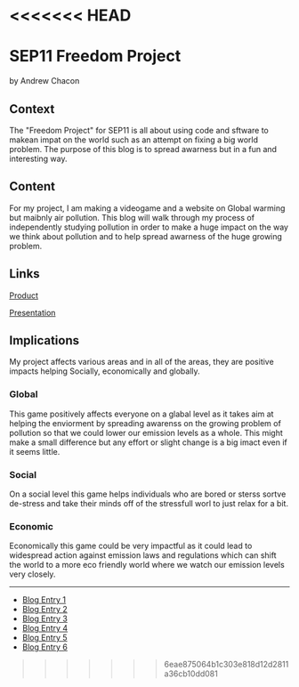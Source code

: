 <<<<<<< HEAD
=======
# SEP11 Freedom Project
by Andrew Chacon

## Context
The "Freedom Project" for SEP11 is all about using code and sftware to makean impat on the world such as an attempt on fixing a big world problem. The purpose of this blog is to spread awarness but in a fun and interesting way.

## Content
For my project, I am making a videogame and a website on Global warming but maibnly air pollution. This blog will walk through my process of independently studying pollution in order to make a huge impact on the way we think about pollution and to help spread awarness of the huge growing problem.

## Links

[Product](https://andrewc4662.github.io/sep11-freedom-project/index.html)

[Presentation](https://docs.google.com/presentation/d/1zJojlLt9FmzujxUmN7GUPnVS4R118wYBh1SzEnSfzco/edit?usp=sharing)

## Implications

My project affects various areas and in all of the areas, they are positive impacts helping Socially, economically and globally.


### Global 
This game positively affects everyone on a glabal level as it takes aim at helping the enviorment by spreading awarenss on the growing problem of pollution so that we could lower our emission levels as a whole. This might make a small difference but any effort or slight change is a big imact even if it seems little.


### Social
On a social level this game helps individuals who are bored or sterss sortve de-stress and take their minds off of the stressfull worl to just relax for a bit.



### Economic
Economically this game could be very impactful as it could lead to widespread action against emission laws and regulations which can shift the world to a more eco friendly world where we watch our emission levels very closely.




---

* [Blog Entry 1](entries/entry01.md)
* [Blog Entry 2](entries/entry02.md)
* [Blog Entry 3](entries/entry03.md)
* [Blog Entry 4](entries/entry04.md)
* [Blog Entry 5](entries/entry05.md)
* [Blog Entry 6](entries/entry06.md)

>>>>>>> 6eae875064b1c303e818d12d2811a36cb10dd081
